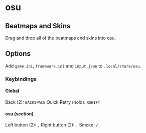 # osu

## Beatmaps and Skins

Drag and drop all of the beatmaps and skins into osu.

## Options

Add `game.ini`, `framework.ini` and `input.json` to `.local/share/osu`.

### Keybindings

#### Global

Back (2): `BACKSPACE`
Quick Retry (hold): `RSHIFT`

#### osu (section)

Left button (2): `,`
Right button (2): `.`
Smoke: `/`
